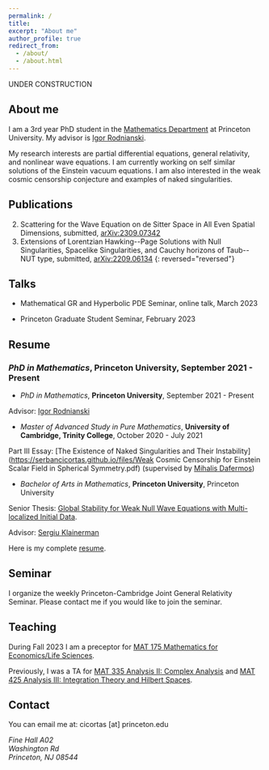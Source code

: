 ```yaml
---
permalink: /
title: 
excerpt: "About me"
author_profile: true
redirect_from: 
  - /about/
  - /about.html
---
```


UNDER CONSTRUCTION

## About me

I am a 3rd year PhD student in the [Mathematics Department](https://www.math.princeton.edu/) at Princeton University. My advisor is [Igor Rodnianski](https://www.math.princeton.edu/people/igor-rodnianski).

My research interests are partial differential equations, general relativity, and nonlinear wave equations. I am currently working on self similar solutions of the Einstein vacuum equations. I am also interested in the weak cosmic censorship conjecture and examples of naked singularities.

## Publications

2. Scattering for the Wave Equation on de Sitter Space in All Even Spatial Dimensions, submitted, [arXiv:2309.07342](https://arxiv.org/abs/2309.07342)
1. Extensions of Lorentzian Hawking--Page Solutions with Null Singularities, Spacelike Singularities, and Cauchy horizons of Taub--NUT type, submitted, [arXiv:2209.06134](https://arxiv.org/abs/2209.06134)
{: reversed="reversed"}
 
## Talks

* Mathematical GR and Hyperbolic PDE Seminar, online talk, March 2023

* Princeton Graduate Student Seminar, February 2023

## Resume

### _PhD in Mathematics_, **Princeton University**, September 2021 - Present

* _PhD in Mathematics_, **Princeton University**, September 2021 - Present
  
Advisor: [Igor Rodnianski](https://www.math.princeton.edu/people/igor-rodnianski)

* _Master of Advanced Study in Pure Mathematics_, **University of Cambridge, Trinity College**, October 2020 - July 2021
  
Part III Essay: [The Existence of Naked Singularities and Their Instability](https://serbancicortas.github.io/files/Weak Cosmic Censorship for Einstein Scalar Field in Spherical Symmetry.pdf) (supervised by [Mihalis Dafermos](https://web.math.princeton.edu/~dafermos/))

* _Bachelor of Arts in Mathematics_, **Princeton University**, Princeton University
  
Senior Thesis: [Global Stability for Weak Null Wave Equations with Multi-localized Initial Data](https://dataspace.princeton.edu/handle/88435/dsp01xk81jp40j).

Advisor: [Sergiu Klainerman](https://web.math.princeton.edu/~seri/homepage/)


Here is my complete [resume](https://serbancicortas.github.io/files/Resume_Updated.pdf).

## Seminar
I organize the weekly Princeton-Cambridge Joint General Relativity Seminar. Please contact me if you would like to join the seminar.

## Teaching
During Fall 2023 I am a preceptor for [MAT 175 Mathematics for Economics/Life Sciences](https://registrar.princeton.edu/course-offerings/course-details?term=1242&courseid=012060).

Previously, I was a TA for [MAT 335 Analysis II: Complex Analysis](https://registrar.princeton.edu/course-offerings/course-details?term=1242&courseid=004194) and [MAT 425 Analysis III: Integration Theory and Hilbert Spaces](https://registrar.princeton.edu/course-offerings/course-details?term=1234&courseid=008172).

## Contact

You can email me at: cicortas [at] princeton.edu

<address>
  Fine Hall A02<br /> Washington Rd<br /> Princeton, NJ 08544
</address>
